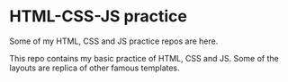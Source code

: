 # HTML-CSS-JS practice
Some of my HTML, CSS and JS practice repos are here.

This repo contains my basic practice of HTML, CSS and JS. Some of the layouts are replica of other famous templates.
